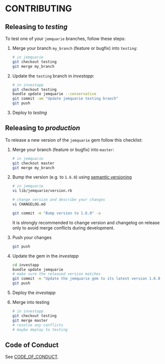 # CONTRIBUTING

## Releasing to _testing_

To test one of your `jemquarie` branches, follow these steps:

 1. Merge your branch `my_branch` (feature or bugfix) into `testing`:

    ```sh
    # in jemquarie
    git checkout testing
    git merge my_branch
    ```

 2. Update the `testing` branch in _investapp_:

    ```sh
    # in investapp
    git checkout testing
    bundle update jemquarie --conservative
    git commit -am "Update jemquarie testing branch"
    git push
    ```

  3. Deploy to _testing_


## Releasing to _production_

To release a new version of the `jemquarie` gem follow this checklist:

 1. Merge your branch (feature or bugfix) into `master`:

    ```sh
    # in jemquarie
    git checkout master
    git merge my_branch
    ```

 2. Bump the version (e.g. to `1.6.0`) using [semantic versioning](https://semver.org)

    ```sh
    # in jemquarie
    vi lib/jemquarie/version.rb

    # change version and describe your changes
    vi CHANGELOG.md

    git commit -m "Bump version to 1.6.0" -a
    ```

    It is strongly recommended to change version and changelog on release only to avoid merge conflicts during development.

 3. Push your changes

    ```sh
    git push
    ```

 4. Update the gem in the _investapp_

    ```sh
    cd investapp
    bundle update jemquarie
    # make sure the released version matches
    git commit -m "Update the jemquarie gem to its latest version 1.6.0" -a
    git push
    ```

 5. Deploy the _investapp_

 6. Merge into testing

    ```sh
    # in investapp
    git checkout testing
    git merge master
    # resolve any conflicts
    # maybe deploy to testing
    ```

## Code of Conduct

See [CODE_OF_CONDUCT](./CODE_OF_CONDUCT.md).
